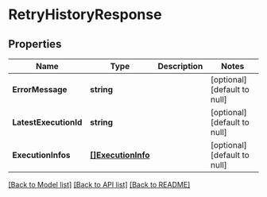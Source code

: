 # RetryHistoryResponse

## Properties
Name | Type | Description | Notes
------------ | ------------- | ------------- | -------------
**ErrorMessage** | **string** |  | [optional] [default to null]
**LatestExecutionId** | **string** |  | [optional] [default to null]
**ExecutionInfos** | [**[]ExecutionInfo**](ExecutionInfo.md) |  | [optional] [default to null]

[[Back to Model list]](../README.md#documentation-for-models) [[Back to API list]](../README.md#documentation-for-api-endpoints) [[Back to README]](../README.md)

